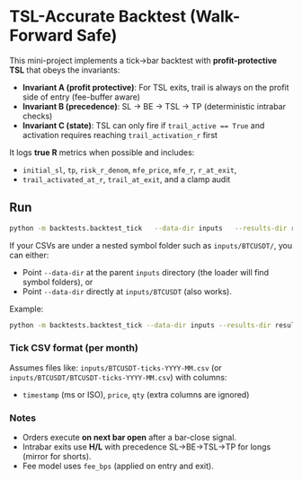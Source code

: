 # TSL-Accurate Backtest (Walk-Forward Safe)

This mini-project implements a tick→bar backtest with **profit-protective TSL** that obeys the invariants:

- **Invariant A (profit protective)**: For TSL exits, trail is always on the profit side of entry (fee-buffer aware)
- **Invariant B (precedence)**: SL → BE → TSL → TP (deterministic intrabar checks)
- **Invariant C (state)**: TSL can only fire if `trail_active == True` and activation requires reaching `trail_activation_r` first

It logs **true R** metrics when possible and includes:
- `initial_sl`, `tp`, `risk_r_denom`, `mfe_price`, `mfe_r`, `r_at_exit`,
- `trail_activated_at_r`, `trail_at_exit`, and a clamp audit

## Run

```bash
python -m backtests.backtest_tick   --data-dir inputs   --results-dir results   --pairs BTCUSDT SOLUSDT   --months 2025-07   --config configs/default.yaml   --dump-config
```

If your CSVs are under a nested symbol folder such as `inputs/BTCUSDT/`, you can either:

- Point `--data-dir` at the parent `inputs` directory (the loader will find symbol folders), or
- Point `--data-dir` directly at `inputs/BTCUSDT` (also works).

Example:

```bash
python -m backtests.backtest_tick --data-dir inputs --results-dir results --pairs BTCUSDT --months 2025-01 --config configs/default.yaml
```

### Tick CSV format (per month)
Assumes files like: `inputs/BTCUSDT-ticks-YYYY-MM.csv` (or `inputs/BTCUSDT/BTCUSDT-ticks-YYYY-MM.csv`) with columns:
- `timestamp` (ms or ISO), `price`, `qty`  (extra columns are ignored)

### Notes
- Orders execute **on next bar open** after a bar-close signal.
- Intrabar exits use **H/L** with precedence SL→BE→TSL→TP for longs (mirror for shorts).
- Fee model uses `fee_bps` (applied on entry and exit).


